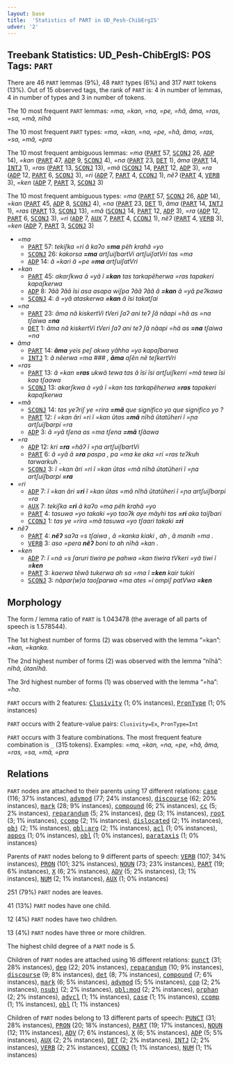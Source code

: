 ```yaml
---
layout: base
title:  'Statistics of PART in UD_Pesh-ChibErgIS'
udver: '2'
---
```


## Treebank Statistics: UD_Pesh-ChibErgIS: POS Tags: `PART`

There are 46 `PART` lemmas (9%), 48 `PART` types (6%) and 317 `PART` tokens (13%).
Out of 15 observed tags, the rank of `PART` is: 4 in number of lemmas, 4 in number of types and 3 in number of tokens.

The 10 most frequent `PART` lemmas: <em>=ma, =kan, =na, =pe, =hã, ãma, =ras, =sa, =mã, nĩhã</em>

The 10 most frequent `PART` types:  <em>=ma, =kan, =na, =pe, =hã, ãma, =ras, =sa, =mã, =pra</em>

The 10 most frequent ambiguous lemmas: <em>=ma</em> (<tt><a href="pay_chibergis-pos-PART.html">PART</a></tt> 57, <tt><a href="pay_chibergis-pos-SCONJ.html">SCONJ</a></tt> 26, <tt><a href="pay_chibergis-pos-ADP.html">ADP</a></tt> 14), <em>=kan</em> (<tt><a href="pay_chibergis-pos-PART.html">PART</a></tt> 47, <tt><a href="pay_chibergis-pos-ADP.html">ADP</a></tt> 9, <tt><a href="pay_chibergis-pos-SCONJ.html">SCONJ</a></tt> 4), <em>=na</em> (<tt><a href="pay_chibergis-pos-PART.html">PART</a></tt> 23, <tt><a href="pay_chibergis-pos-DET.html">DET</a></tt> 1), <em>ãma</em> (<tt><a href="pay_chibergis-pos-PART.html">PART</a></tt> 14, <tt><a href="pay_chibergis-pos-INTJ.html">INTJ</a></tt> 1), <em>=ras</em> (<tt><a href="pay_chibergis-pos-PART.html">PART</a></tt> 13, <tt><a href="pay_chibergis-pos-SCONJ.html">SCONJ</a></tt> 13), <em>=mã</em> (<tt><a href="pay_chibergis-pos-SCONJ.html">SCONJ</a></tt> 14, <tt><a href="pay_chibergis-pos-PART.html">PART</a></tt> 12, <tt><a href="pay_chibergis-pos-ADP.html">ADP</a></tt> 3), <em>=ra</em> (<tt><a href="pay_chibergis-pos-ADP.html">ADP</a></tt> 12, <tt><a href="pay_chibergis-pos-PART.html">PART</a></tt> 6, <tt><a href="pay_chibergis-pos-SCONJ.html">SCONJ</a></tt> 3), <em>=ri</em> (<tt><a href="pay_chibergis-pos-ADP.html">ADP</a></tt> 7, <tt><a href="pay_chibergis-pos-PART.html">PART</a></tt> 4, <tt><a href="pay_chibergis-pos-CCONJ.html">CCONJ</a></tt> 1), <em>nẽʔ</em> (<tt><a href="pay_chibergis-pos-PART.html">PART</a></tt> 4, <tt><a href="pay_chibergis-pos-VERB.html">VERB</a></tt> 3), <em>=ken</em> (<tt><a href="pay_chibergis-pos-ADP.html">ADP</a></tt> 7, <tt><a href="pay_chibergis-pos-PART.html">PART</a></tt> 3, <tt><a href="pay_chibergis-pos-SCONJ.html">SCONJ</a></tt> 3)

The 10 most frequent ambiguous types:  <em>=ma</em> (<tt><a href="pay_chibergis-pos-PART.html">PART</a></tt> 57, <tt><a href="pay_chibergis-pos-SCONJ.html">SCONJ</a></tt> 26, <tt><a href="pay_chibergis-pos-ADP.html">ADP</a></tt> 14), <em>=kan</em> (<tt><a href="pay_chibergis-pos-PART.html">PART</a></tt> 45, <tt><a href="pay_chibergis-pos-ADP.html">ADP</a></tt> 8, <tt><a href="pay_chibergis-pos-SCONJ.html">SCONJ</a></tt> 4), <em>=na</em> (<tt><a href="pay_chibergis-pos-PART.html">PART</a></tt> 23, <tt><a href="pay_chibergis-pos-DET.html">DET</a></tt> 1), <em>ãma</em> (<tt><a href="pay_chibergis-pos-PART.html">PART</a></tt> 14, <tt><a href="pay_chibergis-pos-INTJ.html">INTJ</a></tt> 1), <em>=ras</em> (<tt><a href="pay_chibergis-pos-PART.html">PART</a></tt> 13, <tt><a href="pay_chibergis-pos-SCONJ.html">SCONJ</a></tt> 13), <em>=mã</em> (<tt><a href="pay_chibergis-pos-SCONJ.html">SCONJ</a></tt> 14, <tt><a href="pay_chibergis-pos-PART.html">PART</a></tt> 12, <tt><a href="pay_chibergis-pos-ADP.html">ADP</a></tt> 3), <em>=ra</em> (<tt><a href="pay_chibergis-pos-ADP.html">ADP</a></tt> 12, <tt><a href="pay_chibergis-pos-PART.html">PART</a></tt> 6, <tt><a href="pay_chibergis-pos-SCONJ.html">SCONJ</a></tt> 3), <em>=ri</em> (<tt><a href="pay_chibergis-pos-ADP.html">ADP</a></tt> 7, <tt><a href="pay_chibergis-pos-AUX.html">AUX</a></tt> 7, <tt><a href="pay_chibergis-pos-PART.html">PART</a></tt> 4, <tt><a href="pay_chibergis-pos-CCONJ.html">CCONJ</a></tt> 1), <em>nẽʔ</em> (<tt><a href="pay_chibergis-pos-PART.html">PART</a></tt> 4, <tt><a href="pay_chibergis-pos-VERB.html">VERB</a></tt> 3), <em>=ken</em> (<tt><a href="pay_chibergis-pos-ADP.html">ADP</a></tt> 7, <tt><a href="pay_chibergis-pos-PART.html">PART</a></tt> 3, <tt><a href="pay_chibergis-pos-SCONJ.html">SCONJ</a></tt> 3)


* <em>=ma</em>
  * <tt><a href="pay_chibergis-pos-PART.html">PART</a></tt> 57: <em>tekiʃka =ri ã kaʔo <b>=ma</b> pẽh krahã =yo</em>
  * <tt><a href="pay_chibergis-pos-SCONJ.html">SCONJ</a></tt> 26: <em>kakorsa <b>=ma</b> artʃuiʃbartVi artʃuiʃatVri tas =ma</em>
  * <tt><a href="pay_chibergis-pos-ADP.html">ADP</a></tt> 14: <em>ã =kari ã =pe <b>=ma</b> artʃuiʃatVri</em>
* <em>=kan</em>
  * <tt><a href="pay_chibergis-pos-PART.html">PART</a></tt> 45: <em>akarʃkwa ã =yã ĩ <b>=kan</b> tas tarkapẽherwa =ras tapakeri kapaʃkerwa</em>
  * <tt><a href="pay_chibergis-pos-ADP.html">ADP</a></tt> 8: <em>ʔãã ʔãã ĩsi asa asapa wiʃpa ʔãã ʔãã ã <b>=kan</b> ã =yã peʔkawa</em>
  * <tt><a href="pay_chibergis-pos-SCONJ.html">SCONJ</a></tt> 4: <em>ã =yã ataskerwa <b>=kan</b> ã ĩsi takatʃai</em>
* <em>=na</em>
  * <tt><a href="pay_chibergis-pos-PART.html">PART</a></tt> 23: <em>ãma nã kiskertVi tVeri ʃaʔ ani teʔ ʃã nãapi =hã as =na tʃaiwa <b>=na</b></em>
  * <tt><a href="pay_chibergis-pos-DET.html">DET</a></tt> 1: <em>ãma nã kiskertVi tVeri ʃaʔ ani teʔ ʃã nãapi =hã as <b>=na</b> tʃaiwa =na</em>
* <em>ãma</em>
  * <tt><a href="pay_chibergis-pos-PART.html">PART</a></tt> 14: <em><b>ãma</b> yeis peʃ akwa yãhha =yo kapaʃbarwa</em>
  * <tt><a href="pay_chibergis-pos-INTJ.html">INTJ</a></tt> 1: <em>ã nẽerwa =ma ### , <b>ãma</b> aʃẽn nẽ teʃkertVri</em>
* <em>=ras</em>
  * <tt><a href="pay_chibergis-pos-PART.html">PART</a></tt> 13: <em>ã =kan <b>=ras</b> ukwã tewa tas ã ĩsi ĩsi artʃuiʃkerri =mã tewa ĩsi kaa tʃaawa</em>
  * <tt><a href="pay_chibergis-pos-SCONJ.html">SCONJ</a></tt> 13: <em>akarʃkwa ã =yã ĩ =kan tas tarkapẽherwa <b>=ras</b> tapakeri kapaʃkerwa</em>
* <em>=mã</em>
  * <tt><a href="pay_chibergis-pos-SCONJ.html">SCONJ</a></tt> 14: <em>tas yeʔriʃ ye =rira <b>=mã</b> que significo yo que significo yo ?</em>
  * <tt><a href="pay_chibergis-pos-PART.html">PART</a></tt> 12: <em>ĩ =kan ãri =ri ĩ =kan ũtas <b>=mã</b> nĩhã ũtatũheri ĩ =ɲa artʃuiʃbarpi =ra</em>
  * <tt><a href="pay_chibergis-pos-ADP.html">ADP</a></tt> 3: <em>ã =yã tʃena as =ma tʃena <b>=mã</b> tʃãawa</em>
* <em>=ra</em>
  * <tt><a href="pay_chibergis-pos-ADP.html">ADP</a></tt> 12: <em>kri <b>=ra</b> =hãʔ ĩ =ɲa artʃuiʃbartVi</em>
  * <tt><a href="pay_chibergis-pos-PART.html">PART</a></tt> 6: <em>ã =yã ã <b>=ra</b> paspa , pa =ma ke aka =ri =ras teʔkuh tarwarkuh .</em>
  * <tt><a href="pay_chibergis-pos-SCONJ.html">SCONJ</a></tt> 3: <em>ĩ =kan ãri =ri ĩ =kan ũtas =mã nĩhã ũtatũheri ĩ =ɲa artʃuiʃbarpi <b>=ra</b></em>
* <em>=ri</em>
  * <tt><a href="pay_chibergis-pos-ADP.html">ADP</a></tt> 7: <em>ĩ =kan ãri <b>=ri</b> ĩ =kan ũtas =mã nĩhã ũtatũheri ĩ =ɲa artʃuiʃbarpi =ra</em>
  * <tt><a href="pay_chibergis-pos-AUX.html">AUX</a></tt> 7: <em>tekiʃka <b>=ri</b> ã kaʔo =ma pẽh krahã =yo</em>
  * <tt><a href="pay_chibergis-pos-PART.html">PART</a></tt> 4: <em>tasuwa =yo takaki =yo taoʔk aye mãyhi tas <b>=ri</b> aka taiʃbari</em>
  * <tt><a href="pay_chibergis-pos-CCONJ.html">CCONJ</a></tt> 1: <em>tas ye =rira =mã tasuwa =yo tʃaari takaki <b>=ri</b></em>
* <em>nẽʔ</em>
  * <tt><a href="pay_chibergis-pos-PART.html">PART</a></tt> 4: <em><b>nẽʔ</b> saʔa =s tʃaiwa , ã =kanka kiaki , ah , ã manih =ma .</em>
  * <tt><a href="pay_chibergis-pos-VERB.html">VERB</a></tt> 3: <em>aso =pera <b>nẽʔ</b> boni to ah nĩhã =kan .</em>
* <em>=ken</em>
  * <tt><a href="pay_chibergis-pos-ADP.html">ADP</a></tt> 7: <em>ĩ =nã =s ʃaruri tiwira pe pahwa =kan tiwira tVkeri =yã tiwi ĩ <b>=ken</b></em>
  * <tt><a href="pay_chibergis-pos-PART.html">PART</a></tt> 3: <em>kaerwa tẽwã tukerwa ah sa =ma ĩ <b>=ken</b> kair tukiri</em>
  * <tt><a href="pay_chibergis-pos-SCONJ.html">SCONJ</a></tt> 3: <em>nãpar(w)a taoʃparwa =ma ates =i ompiʃ patVwa <b>=ken</b></em>

## Morphology

The form / lemma ratio of `PART` is 1.043478 (the average of all parts of speech is 1.578544).

The 1st highest number of forms (2) was observed with the lemma “=kan”: <em>=kan, =kanka</em>.

The 2nd highest number of forms (2) was observed with the lemma “nĩhã”: <em>nĩhã, ũtanĩhã</em>.

The 3rd highest number of forms (1) was observed with the lemma “=ha”: <em>=ha</em>.

`PART` occurs with 2 features: <tt><a href="pay_chibergis-feat-Clusivity.html">Clusivity</a></tt> (1; 0% instances), <tt><a href="pay_chibergis-feat-PronType.html">PronType</a></tt> (1; 0% instances)

`PART` occurs with 2 feature-value pairs: `Clusivity=Ex`, `PronType=Int`

`PART` occurs with 3 feature combinations.
The most frequent feature combination is `_` (315 tokens).
Examples: <em>=ma, =kan, =na, =pe, =hã, ãma, =ras, =sa, =mã, =pra</em>


## Relations

`PART` nodes are attached to their parents using 17 different relations: <tt><a href="pay_chibergis-dep-case.html">case</a></tt> (116; 37% instances), <tt><a href="pay_chibergis-dep-advmod.html">advmod</a></tt> (77; 24% instances), <tt><a href="pay_chibergis-dep-discourse.html">discourse</a></tt> (62; 20% instances), <tt><a href="pay_chibergis-dep-mark.html">mark</a></tt> (28; 9% instances), <tt><a href="pay_chibergis-dep-compound.html">compound</a></tt> (6; 2% instances), <tt><a href="pay_chibergis-dep-cc.html">cc</a></tt> (5; 2% instances), <tt><a href="pay_chibergis-dep-reparandum.html">reparandum</a></tt> (5; 2% instances), <tt><a href="pay_chibergis-dep-dep.html">dep</a></tt> (3; 1% instances), <tt><a href="pay_chibergis-dep-root.html">root</a></tt> (3; 1% instances), <tt><a href="pay_chibergis-dep-ccomp.html">ccomp</a></tt> (2; 1% instances), <tt><a href="pay_chibergis-dep-dislocated.html">dislocated</a></tt> (2; 1% instances), <tt><a href="pay_chibergis-dep-obj.html">obj</a></tt> (2; 1% instances), <tt><a href="pay_chibergis-dep-obl-arg.html">obl:arg</a></tt> (2; 1% instances), <tt><a href="pay_chibergis-dep-acl.html">acl</a></tt> (1; 0% instances), <tt><a href="pay_chibergis-dep-appos.html">appos</a></tt> (1; 0% instances), <tt><a href="pay_chibergis-dep-obl.html">obl</a></tt> (1; 0% instances), <tt><a href="pay_chibergis-dep-parataxis.html">parataxis</a></tt> (1; 0% instances)

Parents of `PART` nodes belong to 9 different parts of speech: <tt><a href="pay_chibergis-pos-VERB.html">VERB</a></tt> (107; 34% instances), <tt><a href="pay_chibergis-pos-PRON.html">PRON</a></tt> (101; 32% instances), <tt><a href="pay_chibergis-pos-NOUN.html">NOUN</a></tt> (73; 23% instances), <tt><a href="pay_chibergis-pos-PART.html">PART</a></tt> (19; 6% instances), <tt><a href="pay_chibergis-pos-X.html">X</a></tt> (6; 2% instances), <tt><a href="pay_chibergis-pos-ADV.html">ADV</a></tt> (5; 2% instances),  (3; 1% instances), <tt><a href="pay_chibergis-pos-NUM.html">NUM</a></tt> (2; 1% instances), <tt><a href="pay_chibergis-pos-AUX.html">AUX</a></tt> (1; 0% instances)

251 (79%) `PART` nodes are leaves.

41 (13%) `PART` nodes have one child.

12 (4%) `PART` nodes have two children.

13 (4%) `PART` nodes have three or more children.

The highest child degree of a `PART` node is 5.

Children of `PART` nodes are attached using 16 different relations: <tt><a href="pay_chibergis-dep-punct.html">punct</a></tt> (31; 28% instances), <tt><a href="pay_chibergis-dep-dep.html">dep</a></tt> (22; 20% instances), <tt><a href="pay_chibergis-dep-reparandum.html">reparandum</a></tt> (10; 9% instances), <tt><a href="pay_chibergis-dep-discourse.html">discourse</a></tt> (9; 8% instances), <tt><a href="pay_chibergis-dep-det.html">det</a></tt> (8; 7% instances), <tt><a href="pay_chibergis-dep-compound.html">compound</a></tt> (7; 6% instances), <tt><a href="pay_chibergis-dep-mark.html">mark</a></tt> (6; 5% instances), <tt><a href="pay_chibergis-dep-advmod.html">advmod</a></tt> (5; 5% instances), <tt><a href="pay_chibergis-dep-cop.html">cop</a></tt> (2; 2% instances), <tt><a href="pay_chibergis-dep-nsubj.html">nsubj</a></tt> (2; 2% instances), <tt><a href="pay_chibergis-dep-obl-mod.html">obl:mod</a></tt> (2; 2% instances), <tt><a href="pay_chibergis-dep-orphan.html">orphan</a></tt> (2; 2% instances), <tt><a href="pay_chibergis-dep-advcl.html">advcl</a></tt> (1; 1% instances), <tt><a href="pay_chibergis-dep-case.html">case</a></tt> (1; 1% instances), <tt><a href="pay_chibergis-dep-ccomp.html">ccomp</a></tt> (1; 1% instances), <tt><a href="pay_chibergis-dep-obl.html">obl</a></tt> (1; 1% instances)

Children of `PART` nodes belong to 13 different parts of speech: <tt><a href="pay_chibergis-pos-PUNCT.html">PUNCT</a></tt> (31; 28% instances), <tt><a href="pay_chibergis-pos-PRON.html">PRON</a></tt> (20; 18% instances), <tt><a href="pay_chibergis-pos-PART.html">PART</a></tt> (19; 17% instances), <tt><a href="pay_chibergis-pos-NOUN.html">NOUN</a></tt> (12; 11% instances), <tt><a href="pay_chibergis-pos-ADV.html">ADV</a></tt> (7; 6% instances), <tt><a href="pay_chibergis-pos-X.html">X</a></tt> (6; 5% instances), <tt><a href="pay_chibergis-pos-ADP.html">ADP</a></tt> (5; 5% instances), <tt><a href="pay_chibergis-pos-AUX.html">AUX</a></tt> (2; 2% instances), <tt><a href="pay_chibergis-pos-DET.html">DET</a></tt> (2; 2% instances), <tt><a href="pay_chibergis-pos-INTJ.html">INTJ</a></tt> (2; 2% instances), <tt><a href="pay_chibergis-pos-VERB.html">VERB</a></tt> (2; 2% instances), <tt><a href="pay_chibergis-pos-CCONJ.html">CCONJ</a></tt> (1; 1% instances), <tt><a href="pay_chibergis-pos-NUM.html">NUM</a></tt> (1; 1% instances)


